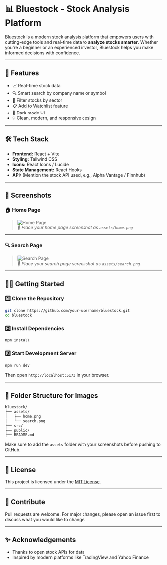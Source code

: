
# 📊 Bluestock - Stock Analysis Platform

Bluestock is a modern stock analysis platform that empowers users with cutting-edge tools and real-time data to **analyze stocks smarter**. Whether you're a beginner or an experienced investor, Bluestock helps you make informed decisions with confidence.

---

## 🚀 Features

- 📈 Real-time stock data
- 🔍 Smart search by company name or symbol
- 🧠 Filter stocks by sector
- 📋 Add to Watchlist feature
- 🌙 Dark mode UI
- 💡 Clean, modern, and responsive design

---

## 🛠️ Tech Stack

- **Frontend:** React + Vite
- **Styling:** Tailwind CSS
- **Icons:** React Icons / Lucide
- **State Management:** React Hooks
- **API:** (Mention the stock API used, e.g., Alpha Vantage / Finnhub)

---

## 📸 Screenshots

### 🏠 Home Page
> ![Home Page](./assets/home.png)  
> _📌 Place your home page screenshot as `assets/home.png`_

---

### 🔍 Search Page
> ![Search Page](./assets/search.png)  
> _📌 Place your search page screenshot as `assets/search.png`_

---

## 🧑‍💻 Getting Started

### 1️⃣ Clone the Repository
```bash
git clone https://github.com/your-username/bluestock.git
cd bluestock
```

### 2️⃣ Install Dependencies
```bash
npm install
```

### 3️⃣ Start Development Server
```bash
npm run dev
```

Then open `http://localhost:5173` in your browser.

---

## 📁 Folder Structure for Images

```bash
bluestock/
├── assets/
│   ├── home.png
│   └── search.png
├── src/
├── public/
├── README.md
```

Make sure to add the `assets` folder with your screenshots before pushing to GitHub.

---

## 📝 License

This project is licensed under the [MIT License](LICENSE).

---

## 🙌 Contribute

Pull requests are welcome. For major changes, please open an issue first to discuss what you would like to change.

---

## ✨ Acknowledgements

- Thanks to open stock APIs for data
- Inspired by modern platforms like TradingView and Yahoo Finance
